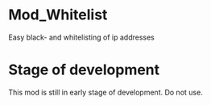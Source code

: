 # Mod_Whitelist
Easy black- and whitelisting of ip addresses

# Stage of development
This mod is still in early stage of development. Do not use.
